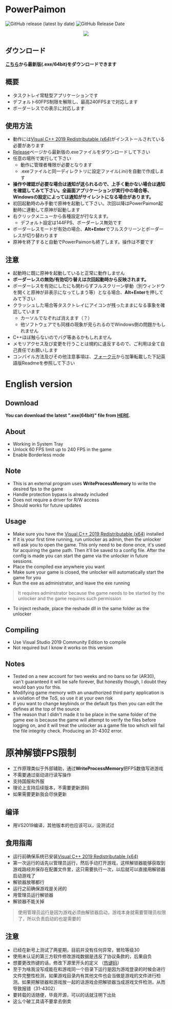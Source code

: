 # PowerPaimon
![GitHub release (latest by date)](https://img.shields.io/github/v/release/rexent-gx/PowerPaimon?color=green)
![GitHub Release Date](https://img.shields.io/github/release-date/rexent-gx/PowerPaimon)
<div style="text-align: center;">
  <img src="https://user-images.githubusercontent.com/27722971/137457248-20981d46-2433-48b2-98eb-734d97307c6e.png" />
</div>

## ダウンロード
**[こちら](https://github.com/rexent-gx/genshin-fps-unlock-gui/releases/latest)から最新版(.exe/64bit)をダウンロードできます**

## 概要
 - タスクトレイ常駐型アプリケーションです
 - デフォルト60FPS制限を解除し、最高240FPSまで対応します
 - ボーダーレスでの表示に対応します

## 使用方法
 - 動作には[Visual C++ 2019 Redistributable (x64)](https://aka.ms/vs/16/release/vc_redist.x64.exe)がインストールされている必要があります
 - [Release](https://github.com/rexent-gx/genshin-fps-unlock-gui/releases/latest)ページから最新版の.exeファイルをダウンロードして下さい
 - 任意の場所で実行して下さい
   - 動作に管理者権限が必要となります
   - .exeファイルと同一ディレクトリに設定ファイル(.ini)を自動で作成します
 - **操作や確認が必要な場合は通知が送られるので、上手く動かない場合は通知を確認してみて下さい。全画面アプリケーションが実行中の場合等、Windowsの設定によっては通知がサイレントになる場合があります。**
 - 初回起動時のみ手動で原神を起動して下さい。次回以降はPowerPaimon起動時に連動して原神が起動します
 - 右クリックメニューから各種設定が行なえます。
   - デフォルト設定は144FPS、ボーダーレス無効です
 - ボーダーレスモードが有効の場合、**Alt+Enter**でフルスクリーンとボーダーレスが切り替わります
 - 原神を終了すると自動でPowerPaimonも終了します。操作は不要です

## 注意
 - 起動時に既に原神を起動していると正常に動作しません
 - **ボーダーレスの無効/有効切り替えは次回起動時から反映されます。**
 - ボーダーレスを有効にしたにも関わらずフルスクリーン挙動（別ウィンドウを開くと原神が非表示になってしまう等）となる場合、**Alt+Enter**を押してみて下さい
 - クラッシュした場合等タスクトレイにアイコンが残ったままになる事象を確認しています
    - カーソルでなぞれば消えます（？）
    - 他ソフトウェアでも同様の現象が見られるのでWindows側の問題かもしれません
 - C++ほぼ触らないのでバグ等あるかもしれません
 - メモリアクセス及び変更を行うことは規約に違反するので、ご利用は全て自己責任でお願いします
 - コンパイル方法及びその他注意事項は、[フォーク元](https://github.com/34736384/genshin-fps-unlock)から加筆転載した下記英語版Readmeを参照して下さい


# English version

## Download
**You can download the latest ".exe(64bit)" file from [HERE](https://github.com/rexent-gx/genshin-fps-unlock-gui/releases/latest).**

## About
 - Working in System Tray
 - Unlock 60 FPS limit up to 240 FPS in the game
 - Enable Borderless mode

## Note
 - This is an external program uses **WriteProcessMemory** to write the desired fps to  the game
 - Handle protection bypass is already included
 - Does not require a driver for R/W access
 - Should works for future updates

 ## Usage
 - Make sure you have the [Visual C++ 2019 Redistributable (x64)](https://aka.ms/vs/16/release/vc_redist.x64.exe) installed
 - If it is your first time running, run unlocker as admin, then the unlocker will ask you to open the game. This only need to be done once, it's used for acquiring the game path. Then it'll be saved to a config file. After the config is made you can start the game via the unlocker in future sessions.
 - Place the compiled exe anywhere you want
 - Make sure your game is closed, the unlocker will automatically start the game for you
 - Run the exe as administrator, and leave the exe running
 >It requires adminstrator because the game needs to be started by the unlocker and the game requires such permission
 - To inject reshade, place the reshade dll in the same folder as the unlocker

## Compiling
 - Use  Visual Studio 2019 Community Edition to compile
 - Not required but I know it works on this version

 ## Notes
 - Tested on a new account for two weeks and no bans so far (AR30), can't guaranteed it will be safe forever, But honestly though, I doubt they would ban you for this.
 - Modifying game memory with an unauthorized third party application is a violation of the ToS, so use it at your own risk
 - If you want to change keybinds or the default fps then you can edit the defines at the top of the source
 - The reason that I didn't made it to be place in the same folder of the game exe is because the game will attempt to verify the files before logging on, and it will treat the unlocker as a game file too which will fail the file integrity check. Producing an 31-4302 error.


# 原神解锁FPS限制

 - 工作原理类似于外部辅助，通过**WriteProcessMemory**把FPS数值写进游戏
 - 不需要通过驱动进行读写操作
 - 支持国服和外服
 - 理论上支持后续版本，不需要更新源码
 - 如果需要更新我会尽快更新

## 编译

 - 用VS2019编译，其他版本的也应该可以，没测试过
## 食用指南
 - 运行前确保系统已安装[Visual C++ 2019 Redistributable (x64)](https://aka.ms/vs/16/release/vc_redist.x64.exe)
 - 第一次运行的话先以管理员运行，然后手动打开游戏，这样解锁器能够获取到游戏路经并保存在配置文件里，这只需要执行一次，以后就可以直接用解锁器启动游戏了
 - 解锁器放哪都行
 - 运行之前确保游戏是关闭的
 - 用管理员运行解锁器
 - 解锁器不能关掉
>使用管理员运行是因为游戏必须由解锁器启动，游戏本身就需要管理员权限了，所以负责启动的也是需要的

## 注意
- 已经在新号上测试了两星期，目前并没有任何异常，冒险等级30
- 使用未认证的第三方软件修改游戏数据是违反了协议条款的，后果自负
- 想要更改热键的话，修改下源里开头的定义 （[热键码](http://cherrytree.at/misc/vk.htm)）
- 至于为啥我没写成能在和游戏同一个目录下运行是因为游戏登录的时候会进行文件完整性检测，如果游戏目录内有其他文件也会当做是游戏的文件进行检测。如果把解锁器和游戏放一起的话游戏会把解锁器当成游戏文件检测，从而导致报错（31-4302）
- 要转载的话随便，毕竟开源，可以的话就注明下出处
- 这么个破工具请不要拿去倒卖
